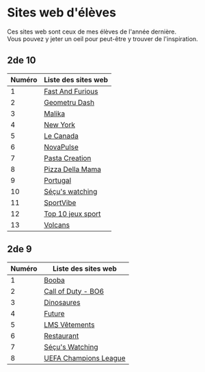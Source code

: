 # Sites web d'élèves

Ces sites web sont ceux de mes élèves de l'année dernière.  
Vous pouvez y jeter un oeil pour peut-être y trouver de l'inspiration.

## 2de 10

| Numéro | Liste des sites web                             |
| ------ | ----------------------------------------------- |
|    1   | [Fast And Furious](sites_eleves/2de10/Fast_And_Furious/index.html) |
|    2   | [Geometru Dash](sites_eleves/2de10/geometry_dash/index.html) |
|    3   | [Malika](sites_eleves/2de10/Malika/index.html) |
|    4   | [New York](sites_eleves/2de10/New_York/index.html) |
|    5   | [Le Canada](sites_eleves/2de10/Canada/index.html) |
|    6   | [NovaPulse](sites_eleves/2de10/NovaPulse/index.html) |
|    7   | [Pasta Creation](sites_eleves/2de10/Pasta_Creation/PastaCreation.html) |
|    8   | [Pizza Della Mama](sites_eleves/2de10/PizzaDellaMama/pizza%202.html) |
|    9   | [Portugal](sites_eleves/2de10/portugal/index.html) |
|    10   | [Séçu's watching](sites_eleves/2de10/secuswatching/index.html) |
|    11   | [SportVibe](sites_eleves/2de10/SportVibe/index.html) |
|    12   | [Top 10 jeux sport](sites_eleves/2de10/top10_jeux_sport/index.HTML) |
|    13   | [Volcans](sites_eleves/2de10/Volcans/index.html) |

## 2de 9

| Numéro | Liste des sites web                             |
| ------ | ----------------------------------------------- |
|    1   | [Booba](sites_eleves/2nde9/Booba/index.html) |
|    2   | [Call of Duty - BO6](sites_eleves/2nde9/CallOfDuty_BO6/index.html) |
|    3   | [Dinosaures](sites_eleves/2nde9/Dinosaures/index.html) |
|    4   | [Future](sites_eleves/2nde9/Future/index.html) |
|    5   | [LMS Vêtements](sites_eleves/2nde9/LMS_Vetements/index.html) |
|    6   | [Restaurant](sites_eleves/2nde9/Restaurant/snt%20oral%20site%20web.html) |
|    7   | [Séçu's Watching](sites_eleves/2nde9/Secus_Watching/index.html) |
|    8   | [UEFA Champions League](sites_eleves/2nde9/UEFA_Champions_League/index.html) |